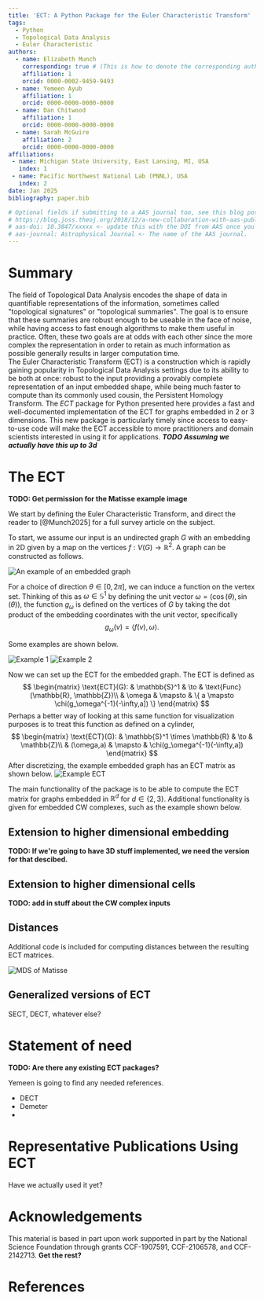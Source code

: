 ```yaml
---
title: 'ECT: A Python Package for the Euler Characteristic Transform'
tags:
  - Python
  - Topological Data Analysis
  - Euler Characteristic 
authors:
  - name: Elizabeth Munch
    corresponding: true # (This is how to denote the corresponding author)
    affiliation: 1
    orcid: 0000-0002-9459-9493
  - name: Yemeen Ayub
    affiliation: 1
    orcid: 0000-0000-0000-0000
  - name: Dan Chitwood 
    affiliation: 1
    orcid: 0000-0000-0000-0000
  - name: Sarah McGuire
    affiliation: 2
    orcid: 0000-0000-0000-0000
affiliations:
 - name: Michigan State University, East Lansing, MI, USA
   index: 1
 - name: Pacific Northwest National Lab (PNNL), USA
   index: 2
date: Jan 2025
bibliography: paper.bib

# Optional fields if submitting to a AAS journal too, see this blog post:
# https://blog.joss.theoj.org/2018/12/a-new-collaboration-with-aas-publishings
# aas-doi: 10.3847/xxxxx <- update this with the DOI from AAS once you know it.
# aas-journal: Astrophysical Journal <- The name of the AAS journal.
---
```


# Summary

The field of Topological Data Analysis encodes the shape of data in quantifiable representations of the information, sometimes called "topological signatures" or "topological summaries". 
The goal is to ensure that these summaries are robust enough to be useable in the face of noise, while having access to fast enough algorithms to make them useful in practice. 
Often, these two goals are at odds with each other since the more complex the representation in order to retain as much information as possible generally results in larger computation time.  
The Euler Characteristic Transform (ECT) is a construction which is rapidly gaining popularity in Topological Data Analysis settings due to its ability to be both at once: robust to the input providing a provably complete representation of an input embedded shape, while being much faster to compute than its commonly used cousin, the Persistent Homology Transform. 
The *ECT* package for Python presented here provides a fast and well-documented implementation of the ECT for graphs embedded in 2 or 3 dimensions. This new package is particularly timely since access to easy-to-use code will make the ECT accessible to more practitioners and domain scientists interested in using it for applications. ***TODO Assuming we actually have this up to 3d***

# The ECT

**TODO: Get permission for the Matisse example image**

We start by defining the Euler Characteristic Transform, and direct the reader to [@Munch2025] for a full survey article on the subject. 

To start, we assume our input is an undirected graph $G$ with an embedding in 2D given by a map on the vertices $f: V(G) \to \mathbb{R}^2$. A graph can be constructed as follows. 

![An example of an embedded graph](figures/example_graph.png)

For a choice of direction $\theta \in [0,2\pi]$, we can induce a function on the vertex set. 
Thinking of  this as $\omega \in \mathbb{S}^1$ by defining the unit vector $\omega = (\cos(\theta), \sin(\theta))$, the function $g_\omega$ is defined on the vertices of $G$ by taking the dot product of the embedding coordinates with the unit vector, specifically
$$
g_\omega(v) = \langle f(v), \omega\rangle.
$$
<!-- This is done in the code using the `g_omega` method as shown.  -->

Some examples are shown below. 

![Example 1](figures/example_graph_pi_over_2.png)
![Example 2](figures/example_graph_pi_over_2.png)

Now we can set up the ECT for the embedded graph. The ECT is defined as 
$$
\begin{matrix}
\text{ECT}(G): & \mathbb{S}^1 & \to & \text{Func}(\mathbb{R}, \mathbb{Z})\\
& \omega & \mapsto & \{ a \mapsto \chi(g_\omega^{-1}(-\infty,a]) \}
\end{matrix}
$$
Perhaps a better way of looking at this same function for visualization purposes is to treat this function as defined on a cylinder,
$$
\begin{matrix}
\text{ECT}(G): & \mathbb{S}^1 \times \mathbb{R} & \to &  \mathbb{Z}\\
& (\omega,a) & \mapsto & \chi(g_\omega^{-1}(-\infty,a]) 
\end{matrix}
$$
After discretizing, the example embedded graph has an ECT matrix as shown below. 
![Example ECT](figures/example_ect.png)

The main functionality of the package is to be able to compute the ECT matrix for graphs embedded in $\mathbb{R}^d$ for $d \in \{2,3\}$.
Additional functionality is given for embedded CW complexes, such as the example shown below.  

## Extension to higher dimensional embedding

**TODO: If we're going to have 3D stuff implemented, we need the version for that descibed.**

## Extension to higher dimensional cells

**TODO: add in stuff about the CW complex inputs**

## Distances 

Additional code is included for computing distances between the resulting ECT matrices. 

![MDS of Matisse](figures/Matisse_MDS.png)

## Generalized versions of ECT

SECT, DECT, whatever else? 

# Statement of need

**TODO: Are there any existing ECT packages?**

Yemeen is going to find any needed references.

- DECT 
- Demeter 
- 

# Representative Publications Using ECT

Have we actually used it yet? 

# Acknowledgements

This material is based in part upon work supported in part by the National Science Foundation through grants
CCF-1907591,
CCF-2106578,
and CCF-2142713.
**Get the rest?**

# References
